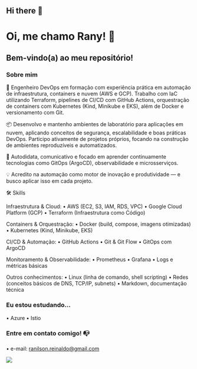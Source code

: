 ## Hi there 👋

# Oi, me chamo Rany! 👋

## Bem-vindo(a) ao meu repositório!

### Sobre mim

🎯 Engenheiro DevOps em formação com experiência prática em automação de infraestrutura, containers e nuvem (AWS e GCP). Trabalho com IaC utilizando Terraform, pipelines de CI/CD com GitHub Actions, orquestração de containers com Kubernetes (Kind, Minikube e EKS), além de Docker e versionamento com Git.

📦 Desenvolvo e mantenho ambientes de laboratório para aplicações em nuvem, aplicando conceitos de segurança, escalabilidade e boas práticas DevOps. Participo ativamente de projetos próprios, focando na construção de ambientes reproduzíveis e automatizados.

🧠 Autodidata, comunicativo e focado em aprender continuamente tecnologias como GitOps (ArgoCD), observabilidade e microsserviços.

💡 Acredito na automação como motor de inovação e produtividade — e busco aplicar isso em cada projeto.

<!--🔗 Veja meus projetos abaixo!-->

🛠️ Skills

Infraestrutura & Cloud:
  • AWS (EC2, S3, IAM, RDS, VPC)
  • Google Cloud Platform (GCP)
  • Terraform (Infraestrutura como Código)

Containers & Orquestração:
  • Docker (build, compose, imagens otimizadas)
  • Kubernetes (Kind, Minikube, EKS)

CI/CD & Automação:
  • GitHub Actions
  • Git & Git Flow
  • GitOps com ArgoCD

Monitoramento & Observabilidade:
  • Prometheus
  • Grafana
  • Logs e métricas básicas

Outros conhecimentos:
  • Linux (linha de comando, shell scripting)
  • Redes (conceitos básicos de DNS, TCP/IP, subnets)
  • Markdown, documentação técnica

<!--### Skills

  • Python <!--(scikit-learn, tensorflow, pandas, numpy, matplotlib, seaborn, flask)-->

<!--  • SQL

  • Machine Learning <!--(Modelos supervisionados, não supervisionados, deep learning e LLMs)-->

<!--  • Container & Docker
  
  • Kubernetes
  
  • Terraform
  
  • GitOps
  
  • ArgoCD

  • Git & GitHub
  
  • AWS

  • Google Cloud-->


### Eu estou estudando...

  • Azure
  • Istio


### Entre em contato comigo! 📭
  • e-mail: ranilson.reinaldo@gmail.com
  <div><a href="https://www.linkedin.com/in/ranyreinaldo" target="_blank"><img src="https://img.shields.io/badge/-LinkedIn-%230077B5?style=for-the-badge&logo=linkedin&logoColor=white" target="_blank"></a>
  </div>

<!--
**rany01/rany01** is a ✨ _special_ ✨ repository because its `README.md` (this file) appears on your GitHub profile.

Here are some ideas to get you started:

- 🔭 I’m currently working on ...
- 🌱 I’m currently learning ...
- 👯 I’m looking to collaborate on ...
- 🤔 I’m looking for help with ...
- 💬 Ask me about ...
- 📫 How to reach me: ...
- 😄 Pronouns: ...
- ⚡ Fun fact: ...
-->
